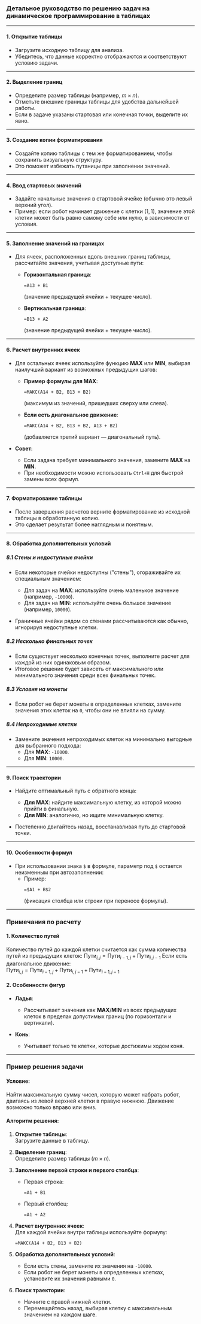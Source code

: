 ### Детальное руководство по решению задач на динамическое программирование в таблицах

---

#### **1. Открытие таблицы**
- Загрузите исходную таблицу для анализа.
- Убедитесь, что данные корректно отображаются и соответствуют условию задачи.

---

#### **2. Выделение границ**
- Определите размер таблицы (например, $m \times n$).
- Отметьте внешние границы таблицы для удобства дальнейшей работы.
- Если в задаче указаны стартовая или конечная точки, выделите их явно.

---

#### **3. Создание копии форматирования**
- Создайте копию таблицы с тем же форматированием, чтобы сохранить визуальную структуру.
- Это поможет избежать путаницы при заполнении значений.

---

#### **4. Ввод стартовых значений**
- Задайте начальные значения в стартовой ячейке (обычно это левый верхний угол).
- Пример: если робот начинает движение с клетки $(1, 1)$, значение этой клетки может быть равно самому себе или нулю, в зависимости от условия.

---

#### **5. Заполнение значений на границах**
- Для ячеек, расположенных вдоль внешних границ таблицы, рассчитайте значения, учитывая доступные пути:
  - **Горизонтальная граница**:  
    ```excel
    =A13 + B1
    ```
    (значение предыдущей ячейки + текущее число).

  - **Вертикальная граница**:  
    ```excel
    =B13 + A2
    ```
    (значение предыдущей ячейки + текущее число).

---

#### **6. Расчет внутренних ячеек**
- Для остальных ячеек используйте функцию **MAX** или **MIN**, выбирая наилучший вариант из возможных предыдущих шагов:
  - **Пример формулы для MAX**:  
    ```excel
    =МАКС(A14 + B2, B13 + B2)
    ```
    (максимум из значений, пришедших сверху или слева).

  - **Если есть диагональное движение**:  
    ```excel
    =МАКС(A14 + B2, B13 + B2, A13 + B2)
    ```
    (добавляется третий вариант — диагональный путь).

- **Совет**:  
  - Если задача требует минимального значения, замените **MAX** на **MIN**.
  - При необходимости можно использовать `Ctrl+H` для быстрой замены всех формул.

---

#### **7. Форматирование таблицы**
- После завершения расчетов верните форматирование из исходной таблицы в обработанную копию.
- Это сделает результат более наглядным и понятным.

---

#### **8. Обработка дополнительных условий**

##### **8.1 Стены и недоступные ячейки**
- Если некоторые ячейки недоступны ("стены"), огораживайте их специальным значением:
  - Для задач на **MAX**: используйте очень маленькое значение (например, `-10000`).
  - Для задач на **MIN**: используйте очень большое значение (например, `10000`).

- Граничные ячейки рядом со стенами рассчитываются как обычно, игнорируя недоступные клетки.

##### **8.2 Несколько финальных точек**
- Если существует несколько конечных точек, выполните расчет для каждой из них одинаковым образом.
- Итоговое решение будет зависеть от максимального или минимального значения среди всех финальных точек.

##### **8.3 Условия на монеты**
- Если робот не берет монеты в определенных клетках, замените значения этих клеток на `0`, чтобы они не влияли на сумму.

##### **8.4 Непроходимые клетки**
- Замените значения непроходимых клеток на минимально выгодные для выбранного подхода:
  - Для **MAX**: `-10000`.
  - Для **MIN**: `10000`.

---

#### **9. Поиск траектории**
- Найдите оптимальный путь с обратного конца:
  - **Для MAX**: найдите максимальную клетку, из которой можно прийти в финальную.
  - **Для MIN**: аналогично, но ищите минимальную клетку.

- Постепенно двигайтесь назад, восстанавливая путь до стартовой точки.

---

#### **10. Особенности формул**
- При использовании знака `$` в формуле, параметр под `$` остается неизменным при автозаполнении:
  - Пример:  
    ```excel
    =$A1 + B$2
    ```
    (фиксация столбца или строки при переносе формулы).

---

### Примечания по расчету

#### **1. Количество путей**
Количество путей до каждой клетки считается как сумма количества путей из предыдущих клеток:
$\text{Пути}_{i,j} = \text{Пути}_{i-1,j} + \text{Пути}_{i,j-1}$
Если есть диагональное движение:  
$\text{Пути}_{i,j} = \text{Пути}_{i-1,j} + \text{Пути}_{i,j-1} + \text{Пути}_{i-1,j-1}$

#### **2. Особенности фигур**
- **Ладья**:  
  - Рассчитывает значения как **MAX**/**MIN** из всех предыдущих клеток в пределах допустимых границ (по горизонтали и вертикали).

- **Конь**:  
  - Учитывает только те клетки, которые достижимы ходом коня.

---

### Пример решения задачи

#### **Условие**:  
Найти максимальную сумму чисел, которую может набрать робот, двигаясь из левой верхней клетки в правую нижнюю. Движение возможно только вправо или вниз.

#### **Алгоритм решения**:
1. **Открытие таблицы**:  
   Загрузите данные в таблицу.

2. **Выделение границ**:  
   Определите размер таблицы ($m \times n$).

3. **Заполнение первой строки и первого столбца**:  
   - Первая строка:  
     ```excel
     =A1 + B1
     ```
   - Первый столбец:  
     ```excel
     =A1 + A2
     ```

4. **Расчет внутренних ячеек**:  
   Для каждой ячейки внутри таблицы используйте формулу:  
   ```excel
   =МАКС(A14 + B2, B13 + B2)
   ```

5. **Обработка дополнительных условий**:  
   - Если есть стены, замените их значения на `-10000`.
   - Если робот не берет монеты в определенных клетках, установите их значения равными `0`.

6. **Поиск траектории**:  
   - Начните с правой нижней клетки.
   - Перемещайтесь назад, выбирая клетку с максимальным значением на каждом шаге.
